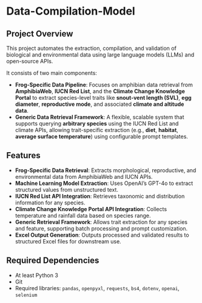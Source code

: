 # Data-Compilation-Model

## Project Overview
This project automates the extraction, compilation, and validation of biological and environmental data using large language models (LLMs) and open-source APIs.

It consists of two main components:
- **Frog-Specific Data Pipeline**: Focuses on amphibian data retrieval from **AmphibiaWeb**, **IUCN Red List**, and the **Climate Change Knowledge Portal** to extract species-level traits like **snout-vent length (SVL)**, **egg diameter**, **reproductive mode**, and associated **climate and altitude data**.
- **Generic Data Retrieval Framework**: A flexible, scalable system that supports querying **arbitrary species** using the IUCN Red List and climate APIs, allowing trait-specific extraction (e.g., **diet**, **habitat**, **average surface temperature**) using configurable prompt templates.

## Features
- **Frog-Specific Data Retrieval**: Extracts morphological, reproductive, and environmental data from AmphibiaWeb and IUCN APIs.
- **Machine Learning Model Extraction**: Uses OpenAI’s GPT-4o to extract structured values from unstructured text.
- **IUCN Red List API Integration**: Retrieves taxonomic and distribution information for any species.
- **Climate Change Knowledge Portal API Integration**: Collects temperature and rainfall data based on species range.
- **Generic Retrieval Framework**: Allows trait extraction for any species and feature, supporting batch processing and prompt customization.
- **Excel Output Generation**: Outputs processed and validated results to structured Excel files for downstream use.

## Required Dependencies
- At least Python 3
- Git
- Required libraries: `pandas`, `openpyxl`, `requests`, `bs4`, `dotenv`, `openai`, `selenium`